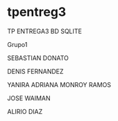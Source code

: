 # tpentreg3
TP ENTREGA3 BD SQLITE


Grupo1

SEBASTIAN DONATO

DENIS FERNANDEZ

YANIRA ADRIANA MONROY RAMOS

JOSE WAIMAN

ALIRIO DIAZ
